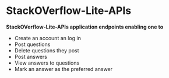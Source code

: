 # StackOVerflow-Lite-APIs
**StackOVerflow-Lite-APIs application endpoints enabling one to**
* Create an account an log in
* Post questions
* Delete questions they post
* Post answers
* View answers to questions
* Mark an answer as the preferred answer
